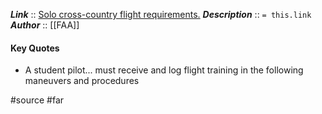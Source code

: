 ***Link***      :: [Solo cross-country flight requirements.](https://www.ecfr.gov/current/title-14/section-61.93)
***Description***      :: `= this.link`
***Author*** :: [[FAA]]

#### Key Quotes
* A student pilot... must receive and log flight training in the following maneuvers and procedures

#source #far